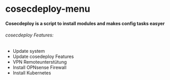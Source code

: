 # cosecdeploy-menu
#### Cosecdeploy is a script to install modules and makes config tasks easyer
 
###### cosecdeploy Features: <br>
 - Update system <br>
 - Update cosedeploy Features <br>
 - VPN Remoteunterstütung <br>
 - Install OPNsense Firewall <br>
 - Install Kubernetes <br>
